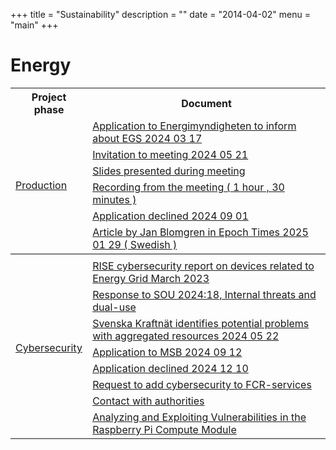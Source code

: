 +++
title = "Sustainability"
description = ""
date = "2014-04-02"
menu = "main"
+++

<h1>Energy</h1>


<table>
  <tr>
    <th>Project phase</th>
    <th>Document</th>
  </tr>
  <tr>
    <td rowspan="6"><A HREF="https://www.euractiv.com/section/energy/news/eu-parliament-calls-for-european-strategy-on-geothermal-energy/">Production</a> </td>
    <td><A HREF="/documents/ansokan_2024_03_17.pdf">Application to Energimyndigheten to inform about EGS  2024 03 17 </a></td>
  </tr>
  <tr>
    <td><A HREF="/documents/flyer.pdf">Invitation to meeting 2024 05 21 </a></td>
  </tr>
  <tr>
    <td><A HREF="/documents/2024_05_21.pdf">Slides presented during meeting</a></td>
  </tr>
  <tr>
    <td><A HREF="https://www.youtube.com/watch?v=lx8DmbRZLSM">Recording from the meeting ( 1 hour , 30 minutes ) </a></td>
  </tr>
  <tr>
    <td><A HREF="/documents/Beslut.pdf">Application declined 2024 09 01 </a></td>
  </tr>
  <tr>
    <td><A HREF="/documents/epoch_2025_01_29.pdf">Article by Jan Blomgren in Epoch Times 2025 01 29 ( Swedish ) </a></td>
  </tr>
    <!-- Divider row -->
  <tr>
    <td colspan="2" style="border-top: 2px solid grey;"></td>
  </tr>
  <tr>
    <td rowspan="8"><A HREF="https://www.nato.int/cps/en/natohq/topics_132722.htm">Cybersecurity</a> </td>
    <td><A HREF="/documents/CfCs_Rapport_Cyberhot-mot-elsystemet.pdf">RISE cybersecurity report on devices related to Energy Grid March 2023</a></td>
  </tr>
  <tr>
    <td><A HREF="/documents/remiss18.pdf">Response to SOU 2024:18, Internal threats and dual-use</a></td>
  </tr>
  <tr>
    <td><A HREF="/documents/svk.pdf">Svenska Kraftnät identifies potential problems with aggregated resources 2024 05 22</a></td>
  </tr>
  <tr>
    <td><A HREF="/documents/msb_ansokan.pdf">Application to MSB 2024 09 12</a></td>
  </tr>
  <tr>
    <td><A HREF="/documents/avslag.pdf">Application declined 2024 12 10 </a></td>
  </tr>
  <tr>
    <td><A HREF="/documents/Skatteverket.pdf">Request to add cybersecurity to FCR-services</a></td>
  </tr>
  <tr>
    <td><A HREF="/images/incident.png">Contact with authorities</a></td>
  </tr>
  <tr>
    <td><A HREF="https://lab.cybercampus.se/docs/thesis/open/25-01-hacking-smart-energy-gateways/">Analyzing and Exploiting Vulnerabilities in the Raspberry Pi Compute Module</a></td>
  </tr>
</table>

